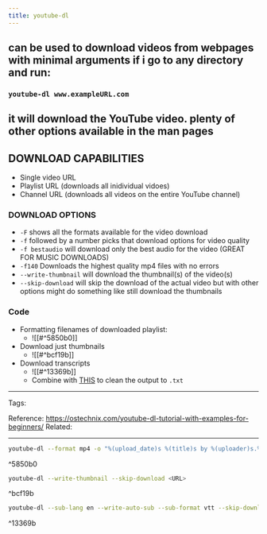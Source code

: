 ```yaml
---
title: youtube-dl
---
```


## can be used to download videos from webpages with minimal arguments if i go to any directory and run:
### `youtube-dl www.exampleURL.com`
## it will download the YouTube video. plenty of other options available in the man pages
## DOWNLOAD CAPABILITIES

- Single video URL
- Playlist URL (downloads all inidividual vidoes)
- Channel URL (downloads all videos on the entire YouTube channel)

### DOWNLOAD OPTIONS

- `-F` shows all the formats available for the video download
- `-f` followed by a number picks that download options for video quality
- `-f bestaudio` will download only the best audio for the video (GREAT FOR MUSIC DOWNLOADS)
- `-f140` Downloads the highest quality mp4 files with no errors
- `--write-thumbnail` will download the thumbnail(s) of the video(s)
- `--skip-download` will skip the download of the actual video but with other options might do something like still download the thumbnails

### Code

- Formatting filenames of downloaded playlist:
	- ![[#^5850b0]]
- Download just thumbnails
	- ![[#^bcf19b]]
- Download transcripts
	- ![[#^13369b]]
	- Combine with [THIS](https://gist.github.com/glasslion/b2fcad16bc8a9630dbd7a945ab5ebf5e) to clean the output to `.txt`



---
Tags: 

Reference:
<https://ostechnix.com/youtube-dl-tutorial-with-examples-for-beginners/>
Related:


---

```bash
youtube-dl --format mp4 -o "%(upload_date)s %(title)s by %(uploader)s.%(ext)s" <URL>
```

^5850b0

```bash
youtube-dl --write-thumbnail --skip-download <URL>
```

^bcf19b

```bash
youtube-dl --sub-lang en --write-auto-sub --sub-format vtt --skip-download <URL>
```

^13369b
